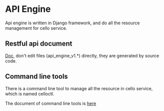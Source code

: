 # API Engine

Api engine is written in Django framework, and do all the resource management for cello service.

## Restful api document

[Doc](api.md), don't edit files (api_engine_v1.*) directly, they are generated by source code.

## Command line tools

There is a command line tool to manage all the resource in cello service, which is named celloctl.

The document of command line tools is [here](command_line/index.md)
